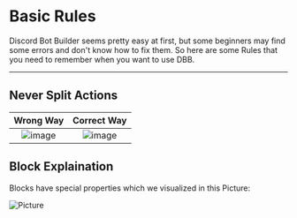 # Basic Rules

Discord Bot Builder seems pretty easy at first, but some beginners may find some errors and don't know how to fix them.
So here are some Rules that you need to remember when you want to use DBB.

---

## Never Split Actions

| Wrong Way                                                                                                           | Correct Way                                                                                                           |
| :---------------------------------------------------------------------------------------------------------------------: | :-----------------------------------------------------------------------------------------------------------------------: |
| ![image](https://media.discordapp.net/attachments/1171530755738964008/1171604425849180210/Bad_Bad_Action_Nodes.png) | ![image](https://media.discordapp.net/attachments/1171530755738964008/1171604426184732712/Good_Good_Action_Nodes.png) |


## Block Explaination

Blocks have special properties which we visualized in this Picture:

![Picture](https://media.discordapp.net/attachments/582167093705834507/1174418333215510528/BlocksGuide.png)